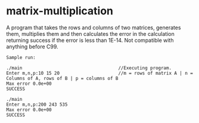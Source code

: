 # matrix-multiplication
A program that takes the rows and columns of two matrices, generates them, multiplies them and then calculates the error in the calculation returning success if the error is less than 1E-14. Not compatible with anything before C99.

    Sample run:

    ./main                                    //Executing program. 
    Enter m,n,p:10 15 20                      //m = rows of matrix A | n = Columns of A, rows of B | p = columns of B
    Max error 0.0e+00
    SUCCESS

    ./main
    Enter m,n,p:200 243 535
    Max error 0.0e+00
    SUCCESS
